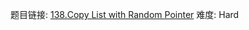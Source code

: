 题目链接: [138.Copy List with Random Pointer][1]
难度: Hard

[1]: https://leetcode.com/problems/copy-list-with-random-pointer/
